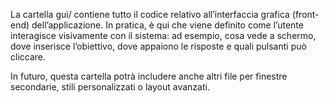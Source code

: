 La cartella gui/ contiene tutto il codice relativo all’interfaccia grafica (front-end) dell’applicazione. 
In pratica, è qui che viene definito come l’utente interagisce visivamente con il sistema: ad esempio, 
cosa vede a schermo, dove inserisce l’obiettivo, dove appaiono le risposte e quali pulsanti può cliccare. 

In futuro, questa cartella potrà includere anche altri file per 
finestre secondarie, stili personalizzati o layout avanzati.